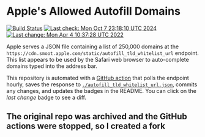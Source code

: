 # Apple's Allowed Autofill Domains

[![Build Status](https://img.shields.io/github/workflow/status/JMcrafter26/apple-autofill-domains/update)](https://github.com/JMcrafter26/apple-autofill-domains/actions/workflows/update.yaml)
[![Last check: Mon Oct  7 23:18:10 UTC 2024](https://img.shields.io/date/1728343090?label=last%20check)](https://github.com/b0o/apple-autofill-domains/actions/runs/11225551442)
[![Last change: Mon Apr  4 10:37:28 UTC 2022](https://img.shields.io/date/1649068648?color=orange&label=last%20change)](https://github.com/b0o/apple-autofill-domains/commit/3a3896a63f63158d88c794843b20d0990b0fd0bd)

Apple serves a JSON file containing a list of 250,000 domains at the `https://cdn.smoot.apple.com/static/autofill_tld_whitelist_url` endpoint. This list appears to be used by the Safari web browser to auto-complete domains typed into the address bar.

This repository is automated with a [GitHub action](https://github.com/JMcrafter26/apple-autofill-domains/actions/workflows/update.yaml) that polls the endpoint hourly, saves the response to [`./autofill_tld_whitelist_url.json`](https://github.com/JMcrafter26/apple-autofill-domains/blob/main/autofill_tld_whitelist_url.json), commits any changes, and updates the badges in the README. You can click on the _last change_ badge to see a diff.

## The original repo was archived and the GitHub actions were stopped, so I created a fork
